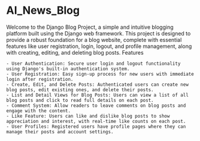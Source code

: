 # AI_News_Blog
Welcome to the Django Blog Project, a simple and intuitive blogging platform built using the Django web framework. This project is designed to provide a robust foundation for a blog website, complete with essential features like user registration, login, logout, and profile management, along with creating, editing, and deleting blog posts.
Features

    - User Authentication: Secure user login and logout functionality using Django's built-in authentication system.
    - User Registration: Easy sign-up process for new users with immediate login after registration.
    - Create, Edit, and Delete Posts: Authenticated users can create new blog posts, edit existing ones, and delete their posts.
    - List and Detail Views for Blog Posts: Users can view a list of all blog posts and click to read full details on each post.
    - Comment System: Allow readers to leave comments on blog posts and engage with the content.
    - Like Feature: Users can like and dislike blog posts to show appreciation and interest, with real-time like counts on each post.
    - User Profiles: Registered users have profile pages where they can manage their posts and account settings.

